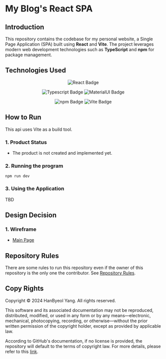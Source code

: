 # My Blog's React SPA

## Introduction
This repository contains the codebase for my personal website, a Single Page Application (SPA) built using **React** and **Vite**. The project leverages modern web development technologies such as **TypeScript** and **npm** for package management.


## Technologies Used

<div align="center">

![React Badge](https://img.shields.io/badge/react-19.1.0-61DAFB?style=for-the-badge&logo=react&logoColor=61DAFB)

![Typescript Badge](https://img.shields.io/badge/Typescript-5.8.3-3178C6?style=for-the-badge&logo=typescript&logoColor=3178C6)
![MaterialUI Badge](https://img.shields.io/badge/Material_UI-7.1.0-1976d2?style=for-the-badge&logo=mui&logoColor=1976d2)

[//]: # (![Swiper Badge]&#40;https://img.shields.io/badge/Swiper-11.2.5-1976d2?style=for-the-badge&logo=swiper&logoColor=008ff7&#41;)

![npm Badge](https://img.shields.io/badge/npm-11.3.0-CB3837?style=for-the-badge&logo=npm&logoColor=CB3837)
![Vite Badge](https://img.shields.io/badge/vite-6.3.5-646CFF?style=for-the-badge&logo=vite&logoColor=646CFF)

</div>

## How to Run

This api uses Vite as a build tool.

### 1. Product Status
- The product is not created and implemented yet.

### 2. Running the program

```
npm run dev
```

### 3. Using the Application
TBD

## Design Decision

### 1. Wireframe
- [Main Page](https://www.figma.com/design/jXJagMedpfVaWi3PO4Q3Bk/Blog-Wireframe?node-id=0-1&t=FEh7Y0jTCSU12w7E-1)


## Repository Rules

There are some rules to run this repository even if the owner of this repository is the only one the contributor. See [Repository Rules](https://github.com/beuri97/my_homepage_REST_api/wiki/Repository-Policies-and-Rules).


## Copy Rights

Copyright © 2024 HanByeol Yang. All rights reserved.

This software and its associated documentation may not be reproduced, distributed, modified, or used in any form or by any means—electronic, mechanical, photocopying, recording, or otherwise—without the prior written permission of the copyright holder, except as provided by applicable law.

According to GitHub's documentation, if no license is provided, the repository will default to the terms of copyright law. For more details, please refer to this [link](https://docs.github.com/en/repositories/managing-your-repositorys-settings-and-features/customizing-your-repository/licensing-a-repository#choosing-the-right-license).






[//]: # (# React + TypeScript + Vite)

[//]: # ()
[//]: # (This template provides a minimal setup to get React working in Vite with HMR and some ESLint rules.)

[//]: # ()
[//]: # (Currently, two official plugins are available:)

[//]: # ()
[//]: # (- [@vitejs/plugin-react]&#40;https://github.com/vitejs/vite-plugin-react/blob/main/packages/plugin-react&#41; uses [Babel]&#40;https://babeljs.io/&#41; for Fast Refresh)

[//]: # (- [@vitejs/plugin-react-swc]&#40;https://github.com/vitejs/vite-plugin-react/blob/main/packages/plugin-react-swc&#41; uses [SWC]&#40;https://swc.rs/&#41; for Fast Refresh)

[//]: # ()
[//]: # (## Expanding the ESLint configuration)

[//]: # ()
[//]: # (If you are developing a production application, we recommend updating the configuration to enable type-aware lint rules:)

[//]: # ()
[//]: # (```js)

[//]: # (export default tseslint.config&#40;{)

[//]: # (  extends: [)

[//]: # (    // Remove ...tseslint.configs.recommended and replace with this)

[//]: # (    ...tseslint.configs.recommendedTypeChecked,)

[//]: # (    // Alternatively, use this for stricter rules)

[//]: # (    ...tseslint.configs.strictTypeChecked,)

[//]: # (    // Optionally, add this for stylistic rules)

[//]: # (    ...tseslint.configs.stylisticTypeChecked,)

[//]: # (  ],)

[//]: # (  languageOptions: {)

[//]: # (    // other options...)

[//]: # (    parserOptions: {)

[//]: # (      project: ['./tsconfig.node.json', './tsconfig.app.json'],)

[//]: # (      tsconfigRootDir: import.meta.dirname,)

[//]: # (    },)

[//]: # (  },)

[//]: # (}&#41;)

[//]: # (```)

[//]: # ()
[//]: # (You can also install [eslint-plugin-react-x]&#40;https://github.com/Rel1cx/eslint-react/tree/main/packages/plugins/eslint-plugin-react-x&#41; and [eslint-plugin-react-dom]&#40;https://github.com/Rel1cx/eslint-react/tree/main/packages/plugins/eslint-plugin-react-dom&#41; for React-specific lint rules:)

[//]: # ()
[//]: # (```js)

[//]: # (// eslint.config.js)

[//]: # (import reactX from 'eslint-plugin-react-x')

[//]: # (import reactDom from 'eslint-plugin-react-dom')

[//]: # ()
[//]: # (export default tseslint.config&#40;{)

[//]: # (  plugins: {)

[//]: # (    // Add the react-x and react-dom plugins)

[//]: # (    'react-x': reactX,)

[//]: # (    'react-dom': reactDom,)

[//]: # (  },)

[//]: # (  rules: {)

[//]: # (    // other rules...)

[//]: # (    // Enable its recommended typescript rules)

[//]: # (    ...reactX.configs['recommended-typescript'].rules,)

[//]: # (    ...reactDom.configs.recommended.rules,)

[//]: # (  },)

[//]: # (}&#41;)

[//]: # (```)

